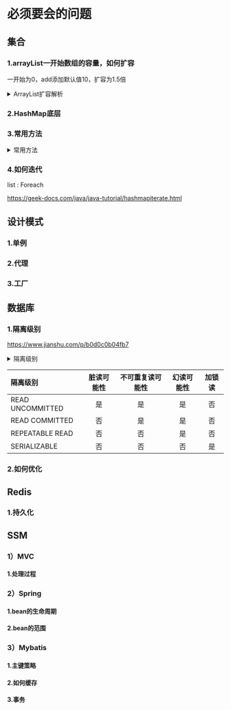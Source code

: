 # 必须要会的问题

## 集合

### 1.arrayList一开始数组的容量，如何扩容

一开始为0，add添加默认值10，扩容为1.5倍

<details>
    <summary>ArrayList扩容解析</summary>
    原文链接：https://blog.csdn.net/ZhzZhi/article/details/94383073<br>
    ArrayList初始化
	创建ArrayList对象时，若未指定集合容量，集合默认容量为0；
    <pre><code>
    //默认创建一个空集合
    private static final Object[] DEFAULTCAPACITY_EMPTY_ELEMENTDATA = new Object[0];
    //ArrayList空参构造
    public ArrayList() {
        this.elementData = DEFAULTCAPACITY_EMPTY_ELEMENTDATA;
    }
    </code></pre>
    当集合对象调用add方法存储数据时，进行容量初始化。底层实现如下：
    <pre><code>
    //ArrayList集合对象添加元素方法 
    public boolean add(E var1) {
        //扩容方法
        this.ensureCapacityInternal(this.size + 1);
        //存储元素
        this.elementData[this.size++] = var1;
        return true;
    }
    //添加元素时调用扩容方法
    private void ensureCapacityInternal(int var1) {
        //初始化状态时  默认容量变为10
        if (this.elementData == DEFAULTCAPACITY_EMPTY_ELEMENTDATA) {
            var1 = Math.max(10, var1);
        }
        //非初始化状态时，判断集合是否需要扩容
        this.ensureExplicitCapacity(var1);
    }
    </code></pre>
    结论1:
    当集合对象第一次添加元素的时候，集合大小扩容为10(若使用addAll方法添加元素,则初始化大小为10和添加集合长度的较大值)
    当集合初始化完毕后，再次添加元素时。调用其ensureExplicitCapacity方法
    <pre><code>
   	private void ensureExplicitCapacity(int var1) {
        ++this.modCount;
        //如果最小需要空间比elementData的内存空间要大，扩容
        if (var1 - this.elementData.length > 0) {
            //核心扩容方法
            this.grow(var1);
        }
    }
    private void grow(int var1) {
    //获取原集合长度
    int var2 = this.elementData.length;
    //集合长度扩容1.5倍
    int var3 = var2 + (var2 >> 1);
    //如果扩容后仍小于添加集合的长度,新建集合长度为添加元素集合大小
    if (var3 - var1 < 0) {
        var3 = var1;
    }
    //若预设值大于默认的最大值检查是否溢出  
    if (var3 - 2147483639 > 0) {
        var3 = hugeCapacity(var1);
    }
    //调用Arrays.copyOf方法将elementData数组指向新的长度为扩容后长度的内存空间
    this.elementData = Arrays.copyOf(this.elementData, var3);
	}
    </code></pre>
	结论2：
  集合初始化后，再次调用add方法，先将集合扩大1.5倍，如果仍然不够，新长度为传入集合大小。并调用Arrays.copyOf方法将elementData数组指向新的长度为扩容后长度的内存空间
总结<br>
1.ArrayList创建对象时，若未指定集合大小初始化大小为0；若已指定大小，集合大小为指定的大小；<br>
2.当第一次调用add方法时，集合长度变为10和addAll内容之间的较大值；<br>
3.之后再调用add方法，先将集合扩大1.5倍，如果仍然不够，新长度为传入集合大小；<br>
</details>

### 2.HashMap底层



### 3.常用方法

<details>
<summary>常用方法</summary>
1、void add(int index, E element)<br>
在指定位置插入元素，后面的元素都往后移一个元素。<br>
2、boolean addAll(int index, Collection<? extends E> c)<br>
在指定的位置中插入c集合全部的元素，如果集合发生改变，则返回true，否则返回false。意思就是当插入的集合c没有元素，那么就返回false，如果集合c有元素，插入成功，那么就返回true。<br>
3、E get(int index)<br>
返回list集合中指定索引位置的元素<br>
4、int indexOf(Object o)<br>
返回list集合中第一次出现o对象的索引位置，如果list集合中没有o对象，那么就返回-1<br>
5、ListIterator<E> listIterator()<br>
返回此列表元素的列表迭代器（按适当顺序）。<br>
listIterator和iterator的区别是什么呢？下面这篇博客比较详细的分析，可以参考。<br>https://blog.csdn.net/longshengguoji/article/details/41551491<br>
这里大概讲一下他们的区别：当只需要遍历集合时，两个迭代器的功能都是一样。<br>
但是listIterator迭代器只能用于List和他的实现子类，iterator迭代器可以用于所有的集合使用。所不同的就是listIterator迭代器的功能会比iterator迭代器的功能要多。<br>
listIterator迭代器可以在遍历集合时添加、修改和删除，而iterator迭代器在遍历集合时只有删除。<br>
6、ListIterator<E> listIterator(int index)<br>
从指定位置开始，返回此列表元素的列表迭代器（按适当顺序）。和上面那个迭代器不同的就是多了一个参数，就是能控制迭代器开始的位置。<br>
7、E remove(int index)<br>
删除指定索引的对象<br>
8、E set(int index, E element)<br>
在索引为index位置的元素更改为element元素<br>
9、List<E> subList(int fromIndex, int toIndex)<br>
返回从索引fromIndex到toIndex的元素集合，包左不包右<br>
</details>

### 4.如何迭代

list : Foreach

https://geek-docs.com/java/java-tutorial/hashmapiterate.html

## 设计模式

### 1.单例

### 2.代理

### 3.工厂

## 数据库

### 1.隔离级别

https://www.jianshu.com/p/b0d0c0b04fb7

<details>
<summary>隔离级别</summary>
    <h3>隔离级别说明</h3>
MySQL定义了四种隔离级别，包括一些具体规则，用于限定事务内外哪些改变是可见的，哪些改变是不可见的。低级别的隔离一般支持更高的并发处理，并且拥有更低的系统开销。
<h4>REPEATABLE READ Repeatable Read 可重复读 </h4>
MySQL数据库默认的隔离级别。该级别解决了READ UNCOMMITTED隔离级别导致的问题。它保证同一事务的多个实例在并发读取事务时，会“看到同样的”数据行。不过，这会导致另外一个棘手问题“幻读”。InnoDB和Falcon存储引擎通过多版本并发控制机制解决了幻读问题。
<h4>READ COMMITTED Read Committed 读取提交内容 </h4>
大多数数据库系统的默认隔离级别（但是不是MySQL的默认隔离级别），满足了隔离的早先简单定义：一个事务开始时，只能“看见”已经提交事务所做的改变，一个事务从开始到提交前，所做的任何数据改变都是不可见的，除非已经提交。这种隔离级别也支持所谓的“不可重复读”。这意味着用户运行同一个语句两次，看到的结果是不同的。
<h4>READ UNCOMMITTED Read UnCommitted 读取未提交内容 </h4>
在这个隔离级别，所有事务都可以“看到”未提交事务的执行结果。在这种级别上，可能会产生很多问题，除非用户真的知道自己在做什么，并有很好的理由选择这样做。本隔离级别很少用于实际应用，因为它的性能也不必其他性能好多少，而别的级别还有其他更多的优点。读取未提交数据，也被称为“脏读”
<h4>SERIALIZABLE Serializable 可串行化 </h4>
该级别是最高级别的隔离级。它通过强制事务排序，使之不可能相互冲突，从而解决幻读问题。简而言之，SERIALIZABLE是在每个读的数据行上加锁。在这个级别，可能导致大量的超时Timeout和锁竞争Lock Contention现象，实际应用中很少使用到这个级别，但如果用户的应用为了数据的稳定性，需要强制减少并发的话，也可以选择这种隔离级
</details>

| 隔离级别         | 脏读可能性 | 不可重复读可能性 | 幻读可能性 | 加锁读 |
| :--------------- | :--------: | :--------------: | :--------: | :----: |
| READ UNCOMMITTED |     是     |        是        |     是     |   否   |
| READ COMMITTED   |     否     |        是        |     是     |   否   |
| REPEATABLE READ  |     否     |        否        |     是     |   否   |
| SERIALIZABLE     |     否     |        否        |     否     |   是   |

### 2.如何优化

## Redis

### 1.持久化

## SSM

### 1）MVC

#### 1.处理过程



### 2）Spring

#### 1.bean的生命周期

#### 2.bean的范围



### 3）Mybatis

#### 1.主键策略

#### 2.如何缓存

#### 3.事务